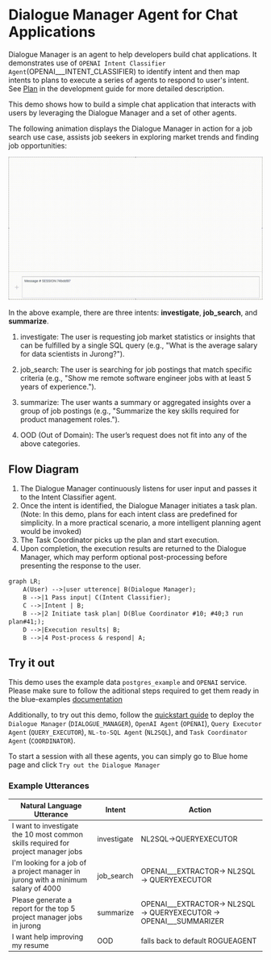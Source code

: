 # Dialogue Manager Agent for Chat Applications

Dialogue Manager is an agent to help developers build chat applications. It demonstrates use of `OPENAI Intent Classifier Agent`(OPENAI___INTENT_CLASSIFIER) to identify intent and then map intents to plans to execute a series of agents to respond to user's intent. See [Plan](https://github.com/megagonlabs/blue/tree/v0.9/agents) in the development guide for more detailed description.

This demo shows how to build a simple chat application that interacts with users by leveraging the Dialogue Manager and a set of other agents.


The following animation displays the Dialogue Manager in action for a job search use case, assists job seekers in exploring market trends and finding job opportunities:

![Demo of Dialog Manager agent](/docs/images/dialogue_manager.gif)

In the above example, there are three intents: **investigate**, **job_search**, and **summarize**.

1. investigate: The user is requesting job market statistics or insights that can be fulfilled by a single SQL query (e.g., "What is the average salary for data scientists in Jurong?").
2. job_search: The user is searching for job postings that match specific criteria (e.g., "Show me remote software engineer jobs with at least 5 years of experience.").

3. summarize: The user wants a summary or aggregated insights over a group of job postings (e.g., "Summarize the key skills required for product management roles.").

4. OOD (Out of Domain): The user’s request does not fit into any of the above categories.


## Flow Diagram

1. The Dialogue Manager continuously listens for user input and passes it to the Intent Classifier agent.
2. Once the intent is identified, the Dialogue Manager initiates a task plan. (Note: In this demo, plans for each intent class are predefined for simplicity. In a more practical scenario, a more intelligent planning agent would be invoked)
3. The Task Coordinator picks up the plan and start execution.
4. Upon completion, the execution results are returned to the Dialogue Manager, which may perform optional post-processing before presenting the response to the user.

```mermaid
graph LR;
    A(User) -->|user utterence| B(Dialogue Manager);
    B -->|1 Pass input| C(Intent Classifier);
    C -->|Intent | B;
    B -->|2 Initiate task plan| D(Blue Coordinator #10; #40;3 run plan#41;);
    D -->|Execution results| B;
    B -->|4 Post-process & respond| A;
```

## Try it out

This demo uses the example data `postgres_example` and `OPENAI` service. Please make sure to follow the aditional steps required to get them ready in the blue-examples [documentation](https://github.com/megagonlabs/blue-examples/tree/v0.9?tab=readme-ov-file#blue-examples)

Additionally, to try out this demo, follow the [quickstart guide](https://github.com/megagonlabs/blue/blob/v0.9/QUICK-START.md) to deploy the `Dialogue Manager` (`DIALOGUE_MANAGER`), `OpenAI Agent` (`OPENAI`), `Query Executor Agent` (`QUERY_EXECUTOR`),  `NL-to-SQL Agent` (`NL2SQL`), and `Task Coordinator Agent` (`COORDINATOR`).

To start a session with all these agents, you can simply go to Blue home page and click `Try out the Dialogue Manager`

### Example Utterances

| **Natural Language Utterance**                                                     | **Intent**  | **Action**                                                                |
| ---------------------------------------------------------------------------------- | ----------- | ------------------------------------------------------------------------- |
| I want to investigate the 10 most common skills required for project manager jobs  | investigate | NL2SQL->QUERYEXECUTOR                                                     |
| I'm looking for a job of a project manager in jurong with a minimum salary of 4000 | job_search  | OPENAI\_\_\_EXTRACTOR-> NL2SQL -> QUERYEXECUTOR                           |
| Please generate a report for the top 5 project manager jobs in jurong              | summarize   | OPENAI\_\_\_EXTRACTOR-> NL2SQL -> QUERYEXECUTOR -> OPENAI\_\_\_SUMMARIZER |
| I want help improving my resume                                                    | OOD         | falls back to default ROGUEAGENT                                          |
